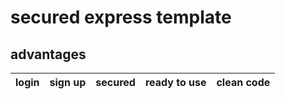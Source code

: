  # secured express template

 ## advantages

| login   | sign up | secured | ready to use | clean code |
| :---:   | :---:   | :---:   | :---:        | :---:      |

